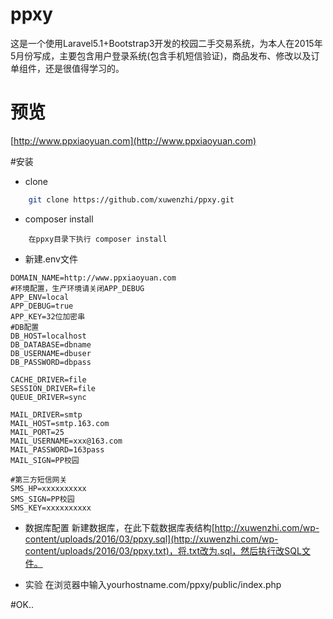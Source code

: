 # ppxy
这是一个使用Laravel5.1+Bootstrap3开发的校园二手交易系统，为本人在2015年5月份写成，主要包含用户登录系统(包含手机短信验证)，商品发布、修改以及订单组件，还是很值得学习的。

# 预览
[http://www.ppxiaoyuan.com](http://www.ppxiaoyuan.com)


#安装

- clone

```bash
    git clone https://github.com/xuwenzhi/ppxy.git
```

- composer install

```
    在ppxy目录下执行 composer install
```

- 新建.env文件

```
DOMAIN_NAME=http://www.ppxiaoyuan.com
#环境配置，生产环境请关闭APP_DEBUG
APP_ENV=local
APP_DEBUG=true
APP_KEY=32位加密串
#DB配置
DB_HOST=localhost
DB_DATABASE=dbname
DB_USERNAME=dbuser
DB_PASSWORD=dbpass

CACHE_DRIVER=file
SESSION_DRIVER=file
QUEUE_DRIVER=sync

MAIL_DRIVER=smtp
MAIL_HOST=smtp.163.com
MAIL_PORT=25
MAIL_USERNAME=xxx@163.com
MAIL_PASSWORD=163pass
MAIL_SIGN=PP校园

#第三方短信网关
SMS_HP=xxxxxxxxxx
SMS_SIGN=PP校园
SMS_KEY=xxxxxxxxxx

```

- 数据库配置
新建数据库，在此下载数据库表结构[http://xuwenzhi.com/wp-content/uploads/2016/03/ppxy.sql](http://xuwenzhi.com/wp-content/uploads/2016/03/ppxy.txt)，将.txt改为.sql，然后执行改SQL文件。

- 实验
在浏览器中输入yourhostname.com/ppxy/public/index.php



#OK..

